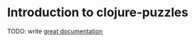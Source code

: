 # Introduction to clojure-puzzles

TODO: write [great documentation](http://jacobian.org/writing/what-to-write/)
